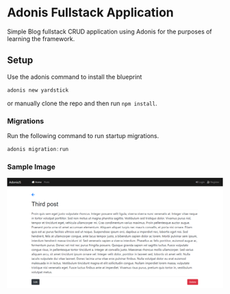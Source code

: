 # Adonis Fullstack Application

Simple Blog fullstack CRUD application using Adonis for the purposes of learning the framework.

## Setup

Use the adonis command to install the blueprint

```bash
adonis new yardstick
```

or manually clone the repo and then run `npm install`.


### Migrations

Run the following command to run startup migrations.

```js
adonis migration:run
```

### Sample Image

![sample](sample.png)
